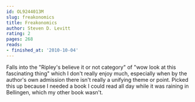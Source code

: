 ```yaml
---
id: OL9244013M
slug: freakonomics
title: Freakonomics
author: Steven D. Levitt
rating: 2
pages: 268
reads:
- finished_at: '2010-10-04'
---
```

Falls into the "Ripley's believe it or not category" of "wow look at this fascinating thing" which I don't really enjoy much, especially when by the author's own admission there isn't really a unifying theme or point. Picked this up because I needed a book I could read all day while it was raining in Bellingen, which my other book wasn't.
